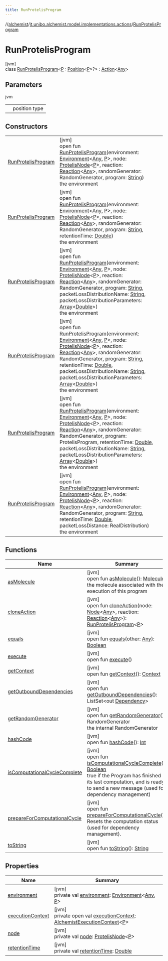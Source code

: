 ```yaml
---
title: RunProtelisProgram
---
```

//[alchemist](../../../index.html)/[it.unibo.alchemist.model.implementations.actions](../index.html)/[RunProtelisProgram](index.html)



# RunProtelisProgram



[jvm]\
class [RunProtelisProgram](index.html)<[P](index.html) : [Position](../../it.unibo.alchemist.model.interfaces/-position/index.html)<[P](../../it.unibo.alchemist.model.implementations.nodes/-protelis-node/index.html)>?> : [Action](../../it.unibo.alchemist.model.interfaces/-action/index.html)<[Any](https://kotlinlang.org/api/latest/jvm/stdlib/kotlin/-any/index.html)>



## Parameters


jvm

| | |
|---|---|
| <P> | position type |



## Constructors


| | |
|---|---|
| [RunProtelisProgram](-run-protelis-program.html) | [jvm]<br>open fun [RunProtelisProgram](-run-protelis-program.html)(environment: [Environment](../../it.unibo.alchemist.model.interfaces/-environment/index.html)<[Any](https://kotlinlang.org/api/latest/jvm/stdlib/kotlin/-any/index.html), [P](../../it.unibo.alchemist.model.implementations.nodes/-protelis-node/index.html)>, node: [ProtelisNode](../../it.unibo.alchemist.model.implementations.nodes/-protelis-node/index.html)<[P](../../it.unibo.alchemist.model.implementations.nodes/-protelis-node/index.html)>, reaction: [Reaction](../../it.unibo.alchemist.model.interfaces/-reaction/index.html)<[Any](https://kotlinlang.org/api/latest/jvm/stdlib/kotlin/-any/index.html)>, randomGenerator: RandomGenerator, program: [String](https://docs.oracle.com/javase/8/docs/api/java/lang/String.html))<br>the environment |
| [RunProtelisProgram](-run-protelis-program.html) | [jvm]<br>open fun [RunProtelisProgram](-run-protelis-program.html)(environment: [Environment](../../it.unibo.alchemist.model.interfaces/-environment/index.html)<[Any](https://kotlinlang.org/api/latest/jvm/stdlib/kotlin/-any/index.html), [P](../../it.unibo.alchemist.model.implementations.nodes/-protelis-node/index.html)>, node: [ProtelisNode](../../it.unibo.alchemist.model.implementations.nodes/-protelis-node/index.html)<[P](../../it.unibo.alchemist.model.implementations.nodes/-protelis-node/index.html)>, reaction: [Reaction](../../it.unibo.alchemist.model.interfaces/-reaction/index.html)<[Any](https://kotlinlang.org/api/latest/jvm/stdlib/kotlin/-any/index.html)>, randomGenerator: RandomGenerator, program: [String](https://docs.oracle.com/javase/8/docs/api/java/lang/String.html), retentionTime: [Double](https://kotlinlang.org/api/latest/jvm/stdlib/kotlin/-double/index.html))<br>the environment |
| [RunProtelisProgram](-run-protelis-program.html) | [jvm]<br>open fun [RunProtelisProgram](-run-protelis-program.html)(environment: [Environment](../../it.unibo.alchemist.model.interfaces/-environment/index.html)<[Any](https://kotlinlang.org/api/latest/jvm/stdlib/kotlin/-any/index.html), [P](../../it.unibo.alchemist.model.implementations.nodes/-protelis-node/index.html)>, node: [ProtelisNode](../../it.unibo.alchemist.model.implementations.nodes/-protelis-node/index.html)<[P](../../it.unibo.alchemist.model.implementations.nodes/-protelis-node/index.html)>, reaction: [Reaction](../../it.unibo.alchemist.model.interfaces/-reaction/index.html)<[Any](https://kotlinlang.org/api/latest/jvm/stdlib/kotlin/-any/index.html)>, randomGenerator: RandomGenerator, program: [String](https://docs.oracle.com/javase/8/docs/api/java/lang/String.html), packetLossDistributionName: [String](https://docs.oracle.com/javase/8/docs/api/java/lang/String.html), packetLossDistributionParameters: [Array](https://kotlinlang.org/api/latest/jvm/stdlib/kotlin/-array/index.html)<[Double](https://kotlinlang.org/api/latest/jvm/stdlib/kotlin/-double/index.html)>)<br>the environment |
| [RunProtelisProgram](-run-protelis-program.html) | [jvm]<br>open fun [RunProtelisProgram](-run-protelis-program.html)(environment: [Environment](../../it.unibo.alchemist.model.interfaces/-environment/index.html)<[Any](https://kotlinlang.org/api/latest/jvm/stdlib/kotlin/-any/index.html), [P](../../it.unibo.alchemist.model.implementations.nodes/-protelis-node/index.html)>, node: [ProtelisNode](../../it.unibo.alchemist.model.implementations.nodes/-protelis-node/index.html)<[P](../../it.unibo.alchemist.model.implementations.nodes/-protelis-node/index.html)>, reaction: [Reaction](../../it.unibo.alchemist.model.interfaces/-reaction/index.html)<[Any](https://kotlinlang.org/api/latest/jvm/stdlib/kotlin/-any/index.html)>, randomGenerator: RandomGenerator, program: [String](https://docs.oracle.com/javase/8/docs/api/java/lang/String.html), retentionTime: [Double](https://kotlinlang.org/api/latest/jvm/stdlib/kotlin/-double/index.html), packetLossDistributionName: [String](https://docs.oracle.com/javase/8/docs/api/java/lang/String.html), packetLossDistributionParameters: [Array](https://kotlinlang.org/api/latest/jvm/stdlib/kotlin/-array/index.html)<[Double](https://kotlinlang.org/api/latest/jvm/stdlib/kotlin/-double/index.html)>)<br>the environment |
| [RunProtelisProgram](-run-protelis-program.html) | [jvm]<br>open fun [RunProtelisProgram](-run-protelis-program.html)(environment: [Environment](../../it.unibo.alchemist.model.interfaces/-environment/index.html)<[Any](https://kotlinlang.org/api/latest/jvm/stdlib/kotlin/-any/index.html), [P](../../it.unibo.alchemist.model.implementations.nodes/-protelis-node/index.html)>, node: [ProtelisNode](../../it.unibo.alchemist.model.implementations.nodes/-protelis-node/index.html)<[P](../../it.unibo.alchemist.model.implementations.nodes/-protelis-node/index.html)>, reaction: [Reaction](../../it.unibo.alchemist.model.interfaces/-reaction/index.html)<[Any](https://kotlinlang.org/api/latest/jvm/stdlib/kotlin/-any/index.html)>, randomGenerator: RandomGenerator, program: ProtelisProgram, retentionTime: [Double](https://kotlinlang.org/api/latest/jvm/stdlib/kotlin/-double/index.html), packetLossDistributionName: [String](https://docs.oracle.com/javase/8/docs/api/java/lang/String.html), packetLossDistributionParameters: [Array](https://kotlinlang.org/api/latest/jvm/stdlib/kotlin/-array/index.html)<[Double](https://kotlinlang.org/api/latest/jvm/stdlib/kotlin/-double/index.html)>)<br>the environment |
| [RunProtelisProgram](-run-protelis-program.html) | [jvm]<br>open fun [RunProtelisProgram](-run-protelis-program.html)(environment: [Environment](../../it.unibo.alchemist.model.interfaces/-environment/index.html)<[Any](https://kotlinlang.org/api/latest/jvm/stdlib/kotlin/-any/index.html), [P](../../it.unibo.alchemist.model.implementations.nodes/-protelis-node/index.html)>, node: [ProtelisNode](../../it.unibo.alchemist.model.implementations.nodes/-protelis-node/index.html)<[P](../../it.unibo.alchemist.model.implementations.nodes/-protelis-node/index.html)>, reaction: [Reaction](../../it.unibo.alchemist.model.interfaces/-reaction/index.html)<[Any](https://kotlinlang.org/api/latest/jvm/stdlib/kotlin/-any/index.html)>, randomGenerator: RandomGenerator, program: [String](https://docs.oracle.com/javase/8/docs/api/java/lang/String.html), retentionTime: [Double](https://kotlinlang.org/api/latest/jvm/stdlib/kotlin/-double/index.html), packetLossDistance: RealDistribution)<br>the environment |


## Functions


| Name | Summary |
|---|---|
| [asMolecule](as-molecule.html) | [jvm]<br>open fun [asMolecule](as-molecule.html)(): [Molecule](../../it.unibo.alchemist.model.interfaces/-molecule/index.html)<br>the molecule associated with the execution of this program |
| [cloneAction](clone-action.html) | [jvm]<br>open fun [cloneAction](clone-action.html)(node: [Node](../../it.unibo.alchemist.model.interfaces/-node/index.html)<[Any](https://kotlinlang.org/api/latest/jvm/stdlib/kotlin/-any/index.html)>, reaction: [Reaction](../../it.unibo.alchemist.model.interfaces/-reaction/index.html)<[Any](https://kotlinlang.org/api/latest/jvm/stdlib/kotlin/-any/index.html)>): [RunProtelisProgram](index.html)<[P](../../it.unibo.alchemist.model.implementations.nodes/-protelis-node/index.html)> |
| [equals](equals.html) | [jvm]<br>open fun [equals](equals.html)(other: [Any](https://kotlinlang.org/api/latest/jvm/stdlib/kotlin/-any/index.html)): [Boolean](https://kotlinlang.org/api/latest/jvm/stdlib/kotlin/-boolean/index.html) |
| [execute](execute.html) | [jvm]<br>open fun [execute](execute.html)() |
| [getContext](get-context.html) | [jvm]<br>open fun [getContext](get-context.html)(): [Context](../../it.unibo.alchemist.model.interfaces/-context/index.html) |
| [getOutboundDependencies](get-outbound-dependencies.html) | [jvm]<br>open fun [getOutboundDependencies](get-outbound-dependencies.html)(): ListSet<out [Dependency](../../it.unibo.alchemist.model.interfaces/-dependency/index.html)> |
| [getRandomGenerator](get-random-generator.html) | [jvm]<br>open fun [getRandomGenerator](get-random-generator.html)(): RandomGenerator<br>the internal RandomGenerator |
| [hashCode](hash-code.html) | [jvm]<br>open fun [hashCode](hash-code.html)(): [Int](https://kotlinlang.org/api/latest/jvm/stdlib/kotlin/-int/index.html) |
| [isComputationalCycleComplete](is-computational-cycle-complete.html) | [jvm]<br>open fun [isComputationalCycleComplete](is-computational-cycle-complete.html)(): [Boolean](https://kotlinlang.org/api/latest/jvm/stdlib/kotlin/-boolean/index.html)<br>true if the Program has finished its last computation, and is ready to send a new message (used for dependency management) |
| [prepareForComputationalCycle](prepare-for-computational-cycle.html) | [jvm]<br>open fun [prepareForComputationalCycle](prepare-for-computational-cycle.html)()<br>Resets the computation status (used for dependency management). |
| [toString](to-string.html) | [jvm]<br>open fun [toString](to-string.html)(): [String](https://docs.oracle.com/javase/8/docs/api/java/lang/String.html) |


## Properties


| Name | Summary |
|---|---|
| [environment](environment.html) | [jvm]<br>private val [environment](environment.html): [Environment](../../it.unibo.alchemist.model.interfaces/-environment/index.html)<[Any](https://kotlinlang.org/api/latest/jvm/stdlib/kotlin/-any/index.html), [P](../../it.unibo.alchemist.model.implementations.nodes/-protelis-node/index.html)> |
| [executionContext](execution-context.html) | [jvm]<br>private open val [executionContext](execution-context.html): [AlchemistExecutionContext](../../it.unibo.alchemist.protelis/-alchemist-execution-context/index.html)<[P](../../it.unibo.alchemist.model.implementations.nodes/-protelis-node/index.html)> |
| [node](node.html) | [jvm]<br>private val [node](node.html): [ProtelisNode](../../it.unibo.alchemist.model.implementations.nodes/-protelis-node/index.html)<[P](../../it.unibo.alchemist.model.implementations.nodes/-protelis-node/index.html)> |
| [retentionTime](retention-time.html) | [jvm]<br>private val [retentionTime](retention-time.html): [Double](https://kotlinlang.org/api/latest/jvm/stdlib/kotlin/-double/index.html) |

